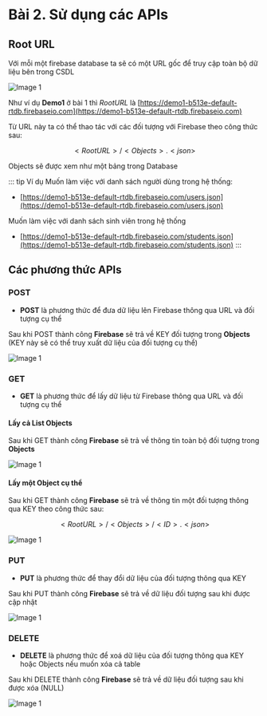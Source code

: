 

# Bài 2. Sử dụng các APIs

## Root URL

Với mỗi một firebase database ta sẽ có một URL gốc để truy cập toàn bộ dữ liệu bên trong CSDL

<img src="/firebase/6.png" alt="Image 1" >

Như ví dụ **Demo1** ở bài 1 thì *RootURL* là [https://demo1-b513e-default-rtdb.firebaseio.com](https://demo1-b513e-default-rtdb.firebaseio.com)

Từ URL này ta có thể thao tác với các đối tượng với Firebase theo công thức sau:

$$
<RootURL>/<Objects>.<json>
$$

Objects sẽ được xem như một bảng trong Database


::: tip Ví dụ
Muốn làm việc với danh sách người dùng trong hệ thống: 
- [https://demo1-b513e-default-rtdb.firebaseio.com/users.json](https://demo1-b513e-default-rtdb.firebaseio.com/users.json)

Muốn làm việc với danh sách sinh viên trong hệ thống
- [https://demo1-b513e-default-rtdb.firebaseio.com/students.json](https://demo1-b513e-default-rtdb.firebaseio.com/students.json)
:::

## Các phương thức APIs

### POST

- **POST** là phương thức để đưa dữ liệu lên Firebase thông qua URL và đối tượng cụ thể

Sau khi POST thành công **Firebase** sẽ trả về KEY đối tượng trong **Objects** (KEY này sẽ có thể truy xuất dữ liệu của đối tượng cụ thể)


<img src="/firebase/post.gif" alt="Image 1" >


### GET

- **GET** là phương thức để lấy dữ liệu từ Firebase thông qua URL và đối tượng cụ thể

#### Lấy cả List Objects

Sau khi GET thành công **Firebase** sẽ trả về thông tin toàn bộ đối tượng trong **Objects**

<img src="/firebase/get.gif" alt="Image 1" >

#### Lấy một Object cụ thể

Sau khi GET thành công **Firebase** sẽ trả về thông tin một đối tượng thông qua KEY theo công thức sau:

$$
<RootURL>/<Objects>/<ID>.<json>
$$

<img src="/firebase/getbykey.gif" alt="Image 1" >



### PUT

- **PUT** là phương thức để thay đổi dữ liệu của đối tượng thông qua KEY

Sau khi PUT thành công **Firebase** sẽ trả về dữ liệu đối tượng sau khi được cập nhật


<img src="/firebase/put.gif" alt="Image 1" >

### DELETE

- **DELETE** là phương thức để xoá dữ liệu của đối tượng thông qua KEY hoặc Objects nếu muốn xóa cả table

Sau khi DELETE thành công **Firebase** sẽ trả về dữ liệu đối tượng sau khi được xóa (NULL)


<img src="/firebase/delete.gif" alt="Image 1" >